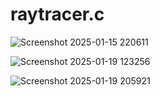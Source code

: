 # raytracer.c

![Screenshot 2025-01-15 220611](https://github.com/user-attachments/assets/2a524a96-f0c6-4e3f-81a8-f06d06922224)

![Screenshot 2025-01-19 123256](https://github.com/user-attachments/assets/fd54d941-e295-4b8a-81cd-66cd5a6e6b24)

![Screenshot 2025-01-19 205921](https://github.com/user-attachments/assets/ee9abb98-2eda-479c-a79d-f59b27d56a98)
